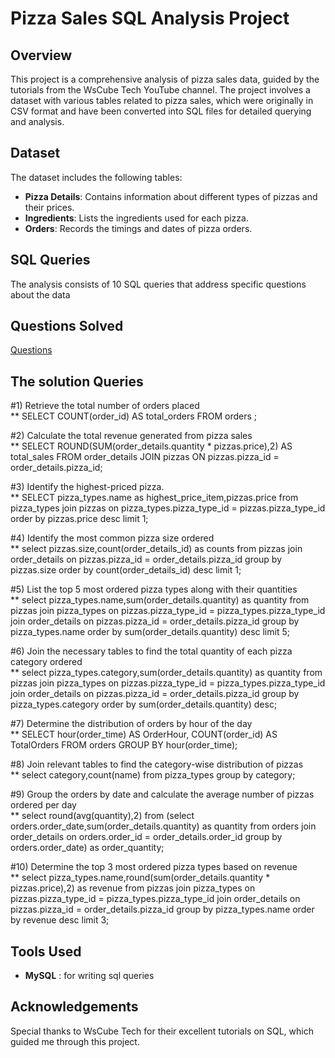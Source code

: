 
# Pizza Sales SQL Analysis Project

## Overview
This project is a comprehensive analysis of pizza sales data, guided by the tutorials from the WsCube Tech YouTube channel. The project involves a dataset with various tables related to pizza sales, which were originally in CSV format and have been converted into SQL files for detailed querying and analysis.

## Dataset
The dataset includes the following tables:
- **Pizza Details**: Contains information about different types of pizzas and their prices.
- **Ingredients**: Lists the ingredients used for each pizza.
- **Orders**: Records the timings and dates of pizza orders.

## SQL Queries
The analysis consists of 10 SQL queries that address specific questions about the data

## Questions Solved
[Questions](10_questions.jpg)

## The solution Queries
#1) Retrieve the total number of orders placed<br>
** SELECT COUNT(order_id) AS total_orders 
FROM orders ;

#2) Calculate the total revenue generated from pizza sales<br>
** SELECT 
ROUND(SUM(order_details.quantity * pizzas.price),2) 
AS total_sales
FROM order_details
JOIN pizzas 
ON pizzas.pizza_id = order_details.pizza_id;

#3) Identify the highest-priced pizza.<br>
** SELECT pizza_types.name as highest_price_item,pizzas.price
from pizza_types
join pizzas
on pizza_types.pizza_type_id = pizzas.pizza_type_id 
order by pizzas.price desc limit 1;

#4) Identify the most common pizza size ordered<br>
** select pizzas.size,count(order_details_id) as counts 
from pizzas
join order_details on pizzas.pizza_id = order_details.pizza_id
group by pizzas.size 
order by count(order_details_id) desc limit 1;

#5) List the top 5 most ordered pizza types along with their quantities<br>
** select pizza_types.name,sum(order_details.quantity) as quantity
from pizzas
join pizza_types on pizzas.pizza_type_id = pizza_types.pizza_type_id
join order_details on pizzas.pizza_id = order_details.pizza_id
group by pizza_types.name
order by sum(order_details.quantity) desc limit 5;


#6) Join the necessary tables to find the total quantity of each pizza category ordered<br>
** select pizza_types.category,sum(order_details.quantity) as quantity
from pizzas
join pizza_types on pizzas.pizza_type_id = pizza_types.pizza_type_id
join order_details on pizzas.pizza_id = order_details.pizza_id
group by pizza_types.category
order by sum(order_details.quantity) desc;

#7) Determine the distribution of orders by hour of the day<br>
** SELECT
  hour(order_time) AS OrderHour,
  COUNT(order_id) AS TotalOrders
FROM orders
GROUP BY hour(order_time);

#8) Join relevant tables to find the category-wise distribution of pizzas<br>
** select category,count(name) from pizza_types
group by category;

#9) Group the orders by date and calculate the average number of pizzas ordered per day<br>
** select round(avg(quantity),2) from (select orders.order_date,sum(order_details.quantity) as quantity
from orders
join order_details on orders.order_id = order_details.order_id
group by orders.order_date) as order_quantity;

#10) Determine the top 3 most ordered pizza types based on revenue<br>
** select pizza_types.name,round(sum(order_details.quantity * pizzas.price),2) as revenue
from pizzas
join pizza_types on pizzas.pizza_type_id = pizza_types.pizza_type_id
join order_details on pizzas.pizza_id = order_details.pizza_id
group by pizza_types.name
order by revenue desc limit 3;



## Tools Used
- **MySQL** : for writing sql queries

## Acknowledgements
Special thanks to WsCube Tech for their excellent tutorials on SQL, which guided me through this project.
